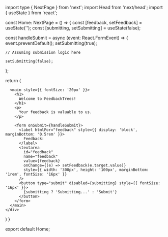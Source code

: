 
import type { NextPage } from 'next';
import Head from 'next/head';
import { useState } from 'react';

const Home: NextPage = () => {
  const [feedback, setFeedback] = useState('');
  const [submitting, setSubmitting] = useState(false);

  const handleSubmit = async (event: React.FormEvent) => {
    event.preventDefault();
    setSubmitting(true);
    
    // Assuming submission logic here
    
    setSubmitting(false);
  };

  return (
    <div>
      <Head>
        <title>Feedback Form</title>
        <meta name="description" content="Generated by create next app" />
        <link rel="icon" href="/favicon.ico" />
      </Head>

      <main style={{ fontSize: '20px' }}>
        <h1>
          Welcome to FeedbackTrees!
        </h1>
        <p>
          Your feedback is valuable to us.
        </p>

        <form onSubmit={handleSubmit}>
          <label htmlFor="feedback" style={{ display: 'block', marginBottom: '0.5rem' }}>
            Feedback:
          </label>
          <textarea
            id="feedback"
            name="feedback"
            value={feedback}
            onChange={(e) => setFeedback(e.target.value)}
            style={{ width: '300px', height: '100px', marginBottom: '1rem', fontSize: '16px' }}
          />
          <button type="submit" disabled={submitting} style={{ fontSize: '16px' }}>
            {submitting ? 'Submitting...' : 'Submit'}
          </button>
        </form>
      </main>
    </div>
  )
}

export default Home;
